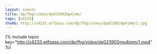 ```yaml
--- 
layout: sieutv
title: dp/fhg/video/dp023902mp4jmm/
tags: [s4233]
thumb: http://s4233.wtfpass.com/dp/fhg/video/dp023902mp4jmm/1.jpg
---
```

{% include tvpro key="http://s4233.wtfpass.com/dp/fhg/video/dp023902mp4jmm/1.mp4" %} 
